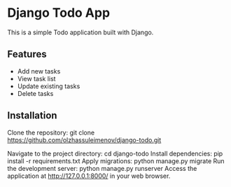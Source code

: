 # Django Todo App

This is a simple Todo application built with Django.

## Features

- Add new tasks
- View task list
- Update existing tasks
- Delete tasks

## Installation
Clone the repository:
   git clone https://github.com/olzhassuleimenov/django-todo.git

Navigate to the project directory:
  cd django-todo
Install dependencies:
  pip install -r requirements.txt
Apply migrations:
  python manage.py migrate
Run the development server:
  python manage.py runserver
Access the application at http://127.0.0.1:8000/ in your web browser.
